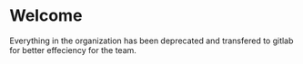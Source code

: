 # Welcome #

Everything in the organization has been deprecated and transfered to gitlab for better effeciency for the team.
